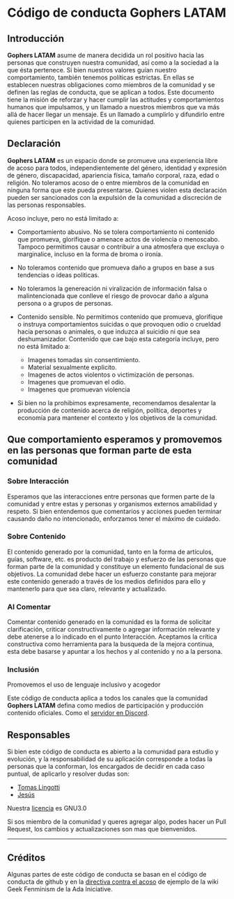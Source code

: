 # Código de conducta **Gophers LATAM**

## Introducción

**Gophers LATAM** asume de manera decidida un rol positivo hacia las personas que construyen nuestra comunidad, así como a la sociedad a la que ésta pertenece.
Si bien nuestros valores guían nuestro comportamiento, también tenemos políticas estrictas. En ellas se establecen nuestras obligaciones como miembros de la comunidad y se definen las reglas de conducta, que se aplican a todos.
Este documento tiene la misión de reforzar y hacer cumplir las actitudes y comportamientos humanos que impulsamos, y un llamado a nuestros miembros que va más allá de hacer llegar un mensaje. Es un llamado a cumplirlo y difundirlo entre quienes participen en la actividad de la comunidad. 

## Declaración

**Gophers LATAM** es un espacio donde se promueve una experiencia libre de acoso para todos, independientemente del género, identidad y expresión de género, discapacidad, apariencia física, tamaño corporal, raza, edad o religión. No toleramos acoso de o entre miembros de la comunidad en ninguna forma que este pueda presentarse. Quienes violen esta declaración pueden ser sancionados con la expulsión de la comunidad a discreción de las personas responsables.

Acoso incluye, pero no está limitado a:

* Comportamiento abusivo.  No se tolera comportamiento ni contenido que promueva, glorifique o amenace actos de violencia o menoscabo. Tampoco permitimos causar o contribuir a una atmosfera que excluya o marginalice, incluso en la forma de broma o ironía.
  
* No toleramos contenido que promueva daño a grupos en base a sus tendencias o ideas politicas.
  
* No toleramos la genereación ni viralización de información falsa o malintencionada que conlleve el riesgo de provocar daño a alguna persona o a grupos de personas.

* Contenido sensible. No permitimos contenido que promueva, glorifique o instruya comportamientos suicidas o que provoquen odio o crueldad hacia personas o animales, o que induzca al suicidio ni que sea deshumanizador. Contenido que cae bajo esta categoría incluye, pero no está limitado a:
  
    - Imagenes tomadas sin consentimiento.
    - Material sexualmente explicito.
    - Imagenes de actos violentos o victimización de personas.
    - Imagenes que promuevan el odio.
    - Imagenes que promuevan violencia

* Si bien no la prohibimos expresamente, recomendamos desalentar la producción de contenido  acerca de religión, política, deportes y economía para mantener el contexto y los objetivos de la comunidad.

## Que comportamiento esperamos y promovemos en las personas que forman parte de esta comunidad

### Sobre Interacción

Esperamos que las interacciones entre personas que formen parte de la comunidad y entre estas y personas y organismos externos amabilidad y respeto. Si bien entendemos que comentarios y acciones pueden terminar causando daño no intencionado, enforzamos tener el máximo de cuidado.

### Sobre Contenido

El contenido generado por la comunidad, tanto en la forma de artículos, guías, software, etc. es producto del trabajo y esfuerzo de las personas que forman parte de la comunidad y constituye un elemento fundacional de sus objetivos. La comunidad debe hacer un esfuerzo constante para mejorar este contenido generado a través de los  medios definidos para ello y mantenerlo para que sea claro, relevante y actualizado.

### Al Comentar

Comentar contenido generado en la comunidad es la forma de solicitar clarificación, criticar constructivamente o agregar información relevante y debe atenerse a lo indicado en el punto Interacción. Aceptamos la crítica constructiva como herramienta para la busqueda de la mejora continua, esta debe basarse y apuntar a los hechos y al contenido y no a la persona.

### Inclusión

Promovemos el uso de lenguaje inclusivo y acogedor



Este código de conducta aplica a todos los canales que la comunidad **Gophers LATAM** defina como medios de participación y producción contenido oficiales. Como el [servidor en Discord](https://discord.io/gophers-latam).


## Responsables

Si bien este código de conducta es abierto a la comunidad para estudio y evolución, y la responsabilidad de su aplicación corresponde a todas la personas que la conforman, los encargados de decidir en cada caso puntual, de aplicarlo y resolver dudas son:

* [Tomas Lingotti](https://github.com/tomiok)
* [Jesús](https://github.com/zeroidentidad)

Nuestra [licencia](https://github.com/gophers-latam/codigo-de-conducta/blob/main/LICENSE) es GNU3.0

Si sos miembro de la comunidad y queres agregar algo, podes hacer un Pull Request, los cambios y actualizaciones son mas que bienvenidos.

---

## Créditos

Algunas partes de este código de conducta se basan en el código de conducta de github y en la [directiva contra el acoso](https://geekfeminism.wikia.org/wiki/Conference_anti-harassment/Policy) de ejemplo de la wiki Geek Fenminism de la Ada Iniciative.
